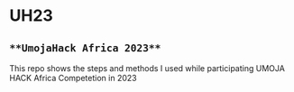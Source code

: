 # UH23
## `**UmojaHack Africa 2023**`

This repo shows the steps and methods I used while participating UMOJA HACK Africa Competetion in 2023
